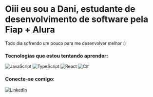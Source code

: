 # Oiii eu sou a Dani, estudante de desenvolvimento de software pela Fiap + Alura

Todo dia sofrendo um pouco para me desenvolver melhor :) 

### Tecnologias que estou tentando aprender:
![JavaScript](https://img.shields.io/badge/-JavaScript-F7DF1E?style=flat-square&logo=javascript&logoColor=black)
![TypeScript](https://img.shields.io/badge/-TypeScript-007ACC?style=flat-square&logo=typescript&logoColor=white)
![React](https://img.shields.io/badge/-React-61DAFB?style=flat-square&logo=react&logoColor=black)
![C#](https://img.shields.io/badge/-C%23-239120?style=flat-square&logo=c-sharp&logoColor=white)

### Conecte-se comigo:
[![LinkedIn](https://img.shields.io/badge/LinkedIn-blue?style=for-the-badge&logo=linkedin&logoColor=white)](https://www.linkedin.com/in/danieli-baviera/)


<!--
**danibaviera/danibaviera** is a ✨ _special_ ✨ repository because its `README.md` (this file) appears on your GitHub profile.

Here are some ideas to get you started:

- 🔭 I’m currently working on ...
- 🌱 I’m currently learning ...
- 👯 I’m looking to collaborate on ...
- 🤔 I’m looking for help with ...
- 💬 Ask me about ...
- 📫 How to reach me: ...
- 😄 Pronouns: ...
- ⚡ Fun fact: ...
-->
